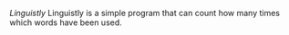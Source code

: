 *Linguistly*
Linguistly is a simple program that can count how many times which words have been used.
